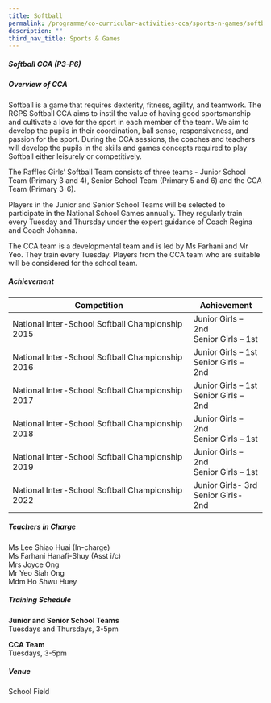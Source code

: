 ```yaml
---
title: Softball
permalink: /programme/co-curricular-activities-cca/sports-n-games/softball/
description: ""
third_nav_title: Sports & Games
---
```

##### **Softball CCA (P3-P6)**

##### **Overview of CCA**

Softball is a game that requires dexterity, fitness, agility, and teamwork. The RGPS Softball CCA aims to instil the value of having good sportsmanship and cultivate a love for the sport in each member of the team. We aim to develop the pupils in their coordination, ball sense, responsiveness, and passion for the sport. During the CCA sessions, the coaches and teachers will develop the pupils in the skills and games concepts required to play Softball either leisurely or competitively. 

The Raffles Girls’ Softball Team consists of three teams - Junior School Team (Primary 3 and 4), Senior School Team (Primary 5 and 6) and the CCA Team (Primary 3-6).

Players in the Junior and Senior School Teams will be selected to participate in the National School Games annually. They regularly train every Tuesday and Thursday under the expert guidance of Coach Regina and Coach Johanna.

The CCA team is a developmental team and is led by Ms Farhani and Mr Yeo. They train every Tuesday. Players from the CCA team who are suitable will be considered for the school team.

##### **Achievement**

|Competition| Achievement|
|------------|----------------|
|National Inter-School Softball Championship 2015|	Junior Girls – 2nd<br>Senior Girls – 1st|
|National Inter-School Softball Championship 2016|	Junior Girls – 1st<br>Senior Girls – 2nd|
|National Inter-School Softball Championship 2017|	Junior Girls – 1st<br>Senior Girls – 2nd|
|National Inter-School Softball Championship 2018|	Junior Girls – 2nd<br>Senior Girls – 1st|
|National Inter-School Softball Championship 2019|	Junior Girls – 2nd<br>Senior Girls – 1st|
|National Inter-School Softball Championship 2022|	Junior Girls- 3rd<br>Senior Girls- 2nd|

##### **Teachers in Charge**

Ms Lee Shiao Huai (In-charge)<br>
Ms Farhani Hanafi-Shuy (Asst i/c)<br>
Mrs Joyce Ong<br>
Mr Yeo Siah Ong<br>
Mdm Ho Shwu Huey

##### **Training Schedule**

**Junior and Senior School Teams**<br>Tuesdays and Thursdays, 3-5pm

**CCA Team**<br>Tuesdays, 3-5pm

##### **Venue**
School Field
